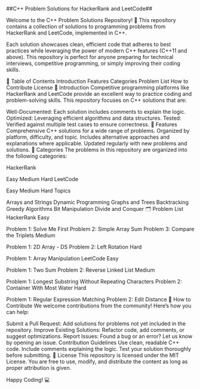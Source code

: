 ##C++ Problem Solutions for HackerRank and LeetCode##

Welcome to the C++ Problem Solutions Repository! 🚀 This repository contains a collection of solutions to programming problems from HackerRank and LeetCode, implemented in C++.

Each solution showcases clean, efficient code that adheres to best practices while leveraging the power of modern C++ features (C++11 and above). This repository is perfect for anyone preparing for technical interviews, competitive programming, or simply improving their coding skills.

📝 Table of Contents
Introduction
Features
Categories
Problem List
How to Contribute
License
📖 Introduction
Competitive programming platforms like HackerRank and LeetCode provide an excellent way to practice coding and problem-solving skills. This repository focuses on C++ solutions that are:

Well-Documented: Each solution includes comments to explain the logic.
Optimized: Leveraging efficient algorithms and data structures.
Tested: Verified against multiple test cases to ensure correctness.
🌟 Features
Comprehensive C++ solutions for a wide range of problems.
Organized by platform, difficulty, and topic.
Includes alternative approaches and explanations where applicable.
Updated regularly with new problems and solutions.
📂 Categories
The problems in this repository are organized into the following categories:

HackerRank

Easy
Medium
Hard
LeetCode

Easy
Medium
Hard
Topics

Arrays and Strings
Dynamic Programming
Graphs and Trees
Backtracking
Greedy Algorithms
Bit Manipulation
Divide and Conquer
🗂 Problem List
HackerRank
Easy

Problem 1: Solve Me First
Problem 2: Simple Array Sum
Problem 3: Compare the Triplets
Medium

Problem 1: 2D Array - DS
Problem 2: Left Rotation
Hard

Problem 1: Array Manipulation
LeetCode
Easy

Problem 1: Two Sum
Problem 2: Reverse Linked List
Medium

Problem 1: Longest Substring Without Repeating Characters
Problem 2: Container With Most Water
Hard

Problem 1: Regular Expression Matching
Problem 2: Edit Distance
🤝 How to Contribute
We welcome contributions from the community! Here’s how you can help:

Submit a Pull Request: Add solutions for problems not yet included in the repository.
Improve Existing Solutions: Refactor code, add comments, or suggest optimizations.
Report Issues: Found a bug or an error? Let us know by opening an issue.
Contribution Guidelines
Use clean, readable C++ code.
Include comments explaining the logic.
Test your solution thoroughly before submitting.
📜 License
This repository is licensed under the MIT License. You are free to use, modify, and distribute the content as long as proper attribution is given.

Happy Coding! 💻
